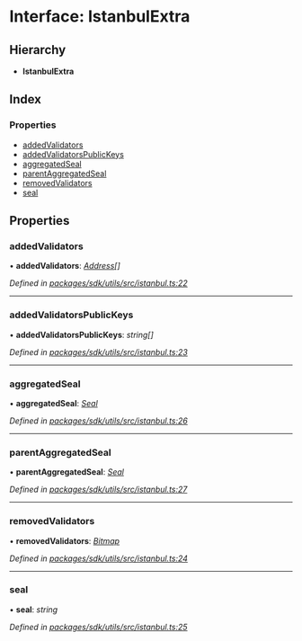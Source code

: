 # Interface: IstanbulExtra

## Hierarchy

* **IstanbulExtra**

## Index

### Properties

* [addedValidators](_packages_sdk_utils_src_istanbul_.istanbulextra.md#addedvalidators)
* [addedValidatorsPublicKeys](_packages_sdk_utils_src_istanbul_.istanbulextra.md#addedvalidatorspublickeys)
* [aggregatedSeal](_packages_sdk_utils_src_istanbul_.istanbulextra.md#aggregatedseal)
* [parentAggregatedSeal](_packages_sdk_utils_src_istanbul_.istanbulextra.md#parentaggregatedseal)
* [removedValidators](_packages_sdk_utils_src_istanbul_.istanbulextra.md#removedvalidators)
* [seal](_packages_sdk_utils_src_istanbul_.istanbulextra.md#seal)

## Properties

###  addedValidators

• **addedValidators**: *[Address](../modules/_packages_sdk_utils_src_address_.md#address)[]*

*Defined in [packages/sdk/utils/src/istanbul.ts:22](https://github.com/spruceid/celo-monorepo/blob/master/packages/sdk/utils/src/istanbul.ts#L22)*

___

###  addedValidatorsPublicKeys

• **addedValidatorsPublicKeys**: *string[]*

*Defined in [packages/sdk/utils/src/istanbul.ts:23](https://github.com/spruceid/celo-monorepo/blob/master/packages/sdk/utils/src/istanbul.ts#L23)*

___

###  aggregatedSeal

• **aggregatedSeal**: *[Seal](_packages_sdk_utils_src_istanbul_.seal.md)*

*Defined in [packages/sdk/utils/src/istanbul.ts:26](https://github.com/spruceid/celo-monorepo/blob/master/packages/sdk/utils/src/istanbul.ts#L26)*

___

###  parentAggregatedSeal

• **parentAggregatedSeal**: *[Seal](_packages_sdk_utils_src_istanbul_.seal.md)*

*Defined in [packages/sdk/utils/src/istanbul.ts:27](https://github.com/spruceid/celo-monorepo/blob/master/packages/sdk/utils/src/istanbul.ts#L27)*

___

###  removedValidators

• **removedValidators**: *[Bitmap](../modules/_packages_sdk_utils_src_istanbul_.md#bitmap)*

*Defined in [packages/sdk/utils/src/istanbul.ts:24](https://github.com/spruceid/celo-monorepo/blob/master/packages/sdk/utils/src/istanbul.ts#L24)*

___

###  seal

• **seal**: *string*

*Defined in [packages/sdk/utils/src/istanbul.ts:25](https://github.com/spruceid/celo-monorepo/blob/master/packages/sdk/utils/src/istanbul.ts#L25)*
